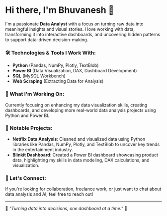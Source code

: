# Hi there, I'm Bhuvanesh 👋

I'm a passionate **Data Analyst** with a focus on turning raw data into meaningful insights and visual stories. I love working with data, transforming it into interactive dashboards, and uncovering hidden patterns to support data-driven decision-making.

### 🛠️ Technologies & Tools I Work With:
- **Python** (Pandas, NumPy, Plotly, TextBlob)
- **Power BI** (Data Visualization, DAX, Dashboard Development)
- **SQL** (MySQL Workbench)
- **Web Scraping** (Extracting Data for Analysis)

### 🌱 What I'm Working On:
Currently focusing on enhancing my data visualization skills, creating dashboards, and developing more real-world data analysis projects using Python and Power BI.

### 💼 Notable Projects:
- **Netflix Data Analysis**: Cleaned and visualized data using Python libraries like Pandas, NumPy, Plotly, and TextBlob to uncover key trends in the entertainment industry.
- **Blinkit Dashboard**: Created a Power BI dashboard showcasing product data, highlighting my skills in data modeling, DAX calculations, and visualization.

### 💬 Let's Connect:
If you're looking for collaboration, freelance work, or just want to chat about data analysis and AI, feel free to reach out!

---

🌟 *"Turning data into decisions, one dashboard at a time."* 🌟

